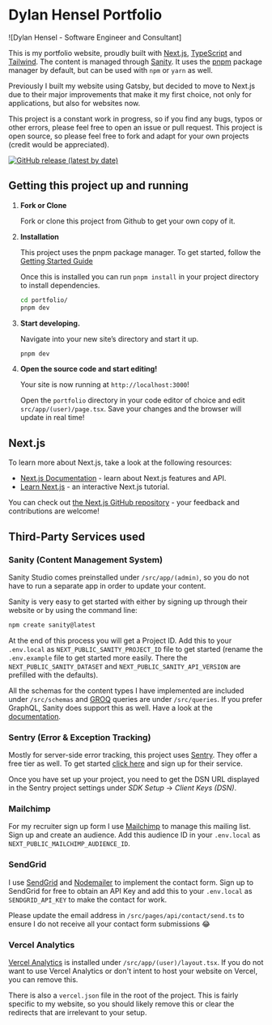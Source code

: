 # Dylan Hensel Portfolio

![Dylan Hensel - Software Engineer and Consultant]

This is my portfolio website, proudly built with [Next.js](https://nextjs.org/), [TypeScript](https://www.typescriptlang.org/) and [Tailwind](https://tailwindcss.com/). The content is managed through [Sanity](https://sanity.io/). It uses the [pnpm](https://pnpm.io/) package manager by default, but can be used with `npm` or `yarn` as well.

Previously I built my website using Gatsby, but decided to move to Next.js due to their major improvements that make it my first choice, not only for applications, but also for websites now.

This project is a constant work in progress, so if you find any bugs, typos or other errors, please feel free to open an issue or pull request. This project is open source, so please feel free to fork and adapt for your own projects (credit would be appreciated).

[![GitHub release (latest by date)](https://img.shields.io/github/v/release/jakeherp/portfolio)](https://github.com/jakeherp/portfolio/releases)

## Getting this project up and running

1.  **Fork or Clone**

    Fork or clone this project from Github to get your own copy of it.

1.  **Installation**

    This project uses the pnpm package manager. To get started, follow the [Getting Started Guide](https://pnpm.io/installation)

    Once this is installed you can run `pnpm install` in your project directory to install dependencies.

    ```sh
    cd portfolio/
    pnpm dev
    ```

1.  **Start developing.**

    Navigate into your new site’s directory and start it up.

    ```sh
    pnpm dev
    ```

1.  **Open the source code and start editing!**

    Your site is now running at `http://localhost:3000`!

    Open the `portfolio` directory in your code editor of choice and edit `src/app/(user)/page.tsx`. Save your changes and the browser will update in real time!

## Next.js

To learn more about Next.js, take a look at the following resources:

- [Next.js Documentation](https://nextjs.org/docs) - learn about Next.js features and API.
- [Learn Next.js](https://nextjs.org/learn) - an interactive Next.js tutorial.

You can check out [the Next.js GitHub repository](https://github.com/vercel/next.js/) - your feedback and contributions are welcome!

## Third-Party Services used

### Sanity (Content Management System)

Sanity Studio comes preinstalled under `/src/app/(admin)`, so you do not have to run a separate app in order to update your content.

Sanity is very easy to get started with either by signing up through their website or by using the command line:

```sh
npm create sanity@latest
```

At the end of this process you will get a Project ID. Add this to your `.env.local` as `NEXT_PUBLIC_SANITY_PROJECT_ID` file to get started (rename the `.env.example` file to get started more easily. There the `NEXT_PUBLIC_SANITY_DATASET` and `NEXT_PUBLIC_SANITY_API_VERSION` are prefilled with the defaults).

All the schemas for the content types I have implemented are included under `/src/schemas` and [GROQ](https://www.sanity.io/docs/groq) queries are under `/src/queries`. If you prefer GraphQL, Sanity does support this as well. Have a look at the [documentation](https://www.sanity.io/docs/graphql).

### Sentry (Error & Exception Tracking)

Mostly for server-side error tracking, this project uses [Sentry](https://docs.sentry.io/platforms/javascript/guides/nextjs/). They offer a free tier as well. To get started [click here](https://sentry.io/signup/) and sign up for their service.

Once you have set up your project, you need to get the DSN URL displayed in the Sentry project settings under _SDK Setup_ → _Client Keys (DSN)_.

### Mailchimp

For my recruiter sign up form I use [Mailchimp](http://eepurl.com/iphgxk) to manage this mailing list. Sign up and create an audience. Add this audience ID in your `.env.local` as `NEXT_PUBLIC_MAILCHIMP_AUDIENCE_ID`.

### SendGrid

I use [SendGrid](https://sendgrid.com/) and [Nodemailer](https://nodemailer.com/) to implement the contact form. Sign up to SendGrid for free to obtain an API Key and add this to your `.env.local` as `SENDGRID_API_KEY` to make the contact for work.

Please update the email address in `/src/pages/api/contact/send.ts` to ensure I do not receive all your contact form submissions 😂

### Vercel Analytics

[Vercel Analytics](https://vercel.com/analytics) is installed under `/src/app/(user)/layout.tsx`. If you do not want to use Vercel Analytics or don't intent to host your website on Vercel, you can remove this.

There is also a `vercel.json` file in the root of the project. This is fairly specific to my website, so you should likely remove this or clear the redirects that are irrelevant to your setup.
